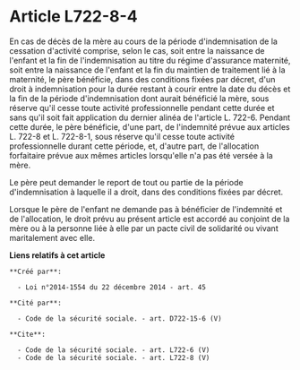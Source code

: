 # Article L722-8-4

En cas de décès de la mère au cours de la période d'indemnisation de la cessation d'activité comprise, selon le cas, soit
entre la naissance de l'enfant et la fin de l'indemnisation au titre du régime d'assurance maternité, soit entre la naissance
de l'enfant et la fin du maintien de traitement lié à la maternité, le père bénéficie, dans des conditions fixées par décret,
d'un droit à indemnisation pour la durée restant à courir entre la date du décès et la fin de la période d'indemnisation dont
aurait bénéficié la mère, sous réserve qu'il cesse toute activité professionnelle pendant cette durée et sans qu'il soit fait
application du dernier alinéa de l'article L. 722-6. Pendant cette durée, le père bénéficie, d'une part, de l'indemnité
prévue aux articles L. 722-8 et L. 722-8-1, sous réserve qu'il cesse toute activité professionnelle durant cette période, et,
d'autre part, de l'allocation forfaitaire prévue aux mêmes articles lorsqu'elle n'a pas été versée à la mère. 

Le père peut demander le report de tout ou partie de la période d'indemnisation à laquelle il a droit, dans des conditions
fixées par décret. 

Lorsque le père de l'enfant ne demande pas à bénéficier de l'indemnité et de l'allocation, le droit prévu au présent article
est accordé au conjoint de la mère ou à la personne liée à elle par un pacte civil de solidarité ou vivant maritalement avec
elle.

**Liens relatifs à cet article**

	**Créé par**:

	  - Loi n°2014-1554 du 22 décembre 2014 - art. 45

	**Cité par**:

	  - Code de la sécurité sociale. - art. D722-15-6 (V)

	**Cite**:

	  - Code de la sécurité sociale. - art. L722-6 (V)
	  - Code de la sécurité sociale. - art. L722-8 (V)

